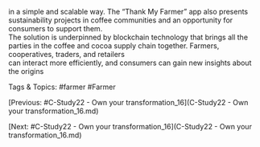 in a simple and scalable way. The “Thank My Farmer” app also presents sustainability 
projects in coffee communities and an opportunity for consumers to support them.  
The solution is underpinned by blockchain technology that brings all the parties in the 
coffee and cocoa supply chain together. Farmers, cooperatives, traders, and retailers  
can interact more efficiently, and consumers can gain new insights about the origins  

   Tags & Topics:
   #farmer
   #Farmer

[Previous: #C-Study22 - Own your transformation_16](C-Study22 - Own your transformation_16.md)

[Next: #C-Study22 - Own your transformation_16](C-Study22 - Own your transformation_16.md)